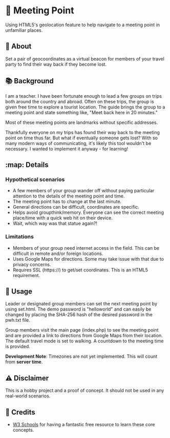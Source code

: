 # 📌 Meeting Point
Using HTML5's geolocation feature to help navigate to a meeting point in unfamiliar places.

## :eyes: About
Set a pair of geocoordinates as a virtual beacon for members of your travel party to find their way back if they become lost. 

## :books: Background
I am a teacher. I have been fortunate enough to lead a few groups on trips both around the country and abroad. Often on these trips, the group is given free time to explore a tourist location. The guide brings the group to a meeting point  and state something like, "Meet back here in 20 minutes." 

Most of these meeting points are landmarks without specific addresses.

Thankfully everyone on my trips has found their way back to the meeting point on time thus far. But what if eventually someone gets lost?
With so many modern ways of communicating, it's likely this tool wouldn't be necessary. I wanted to implement it anyway - for learning!

## :map: Details
### Hypothetical scenarios
- A few members of your group wander off without paying particular attention to the details of the meeting point and time.
- The meeting point has to change at the last minute.
- General directions can be difficult, coordinates are specific.
- Helps avoid groupthink/memory. Everyone can see the correct meeting place/time with a quick web hit on their device.
- Wait, which way was that statue again?!

### Limitations
- Members of your group need internet access in the field. This can be difficult in remote and/or foreign locations.
- Uses Google Maps for directions. Some may take issue with that due to privacy concerns.
- Requires SSL (https://) to get/set coordinates. This is an HTML5 requirement.

## :eyes: Usage
Leader or designated group members can set the next meeting point by using set.html.
The demo password is "helloworld" and can easily be changed by placing the SHA-256 hash of the desired password in the pwh.txt file.

Group members visit the main page (index.php) to see the meeting point and are provided a link to directions from Google Maps from their location.
The default travel mode is set to walking. A countdown to the meeting time is provided.

**Development Note**: Timezones are not yet implemented. This will count from **server time**. 

## :warning: Disclaimer
This is a hobby project and a proof of concept. It should not be used in any real-world scenarios.  

## :mega: Credits
- [W3 Schools](https://w3schools.com) for having a fantastic free resource to learn these core concepts.
